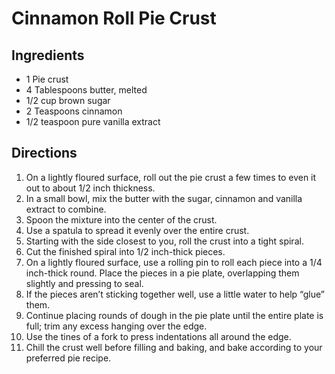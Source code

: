 # Cinnamon Roll Pie Crust

## Ingredients

- 1 Pie crust
- 4 Tablespoons butter, melted
- 1/2 cup brown sugar
- 2 Teaspoons cinnamon
- 1/2 teaspoon pure vanilla extract

## Directions

1. On a lightly floured surface, roll out the pie crust a few times to even it out to about 1/2 inch thickness.
2. In a small bowl, mix the butter with the sugar, cinnamon and vanilla extract to combine.
3. Spoon the mixture into the center of the crust.
4. Use a spatula to spread it evenly over the entire crust.
5. Starting with the side closest to you, roll the crust into a tight spiral.
6. Cut the finished spiral into 1/2 inch-thick pieces.
7. On a lightly floured surface, use a rolling pin to roll each piece into a 1/4 inch-thick round. Place the pieces in a pie plate, overlapping them slightly and pressing to seal. 
8. If the pieces aren’t sticking together well, use a little water to help “glue” them.
9. Continue placing rounds of dough in the pie plate until the entire plate is full; trim any excess hanging over the edge.
10. Use the tines of a fork to press indentations all around the edge.
11. Chill the crust well before filling and baking, and bake according to your preferred pie recipe.
